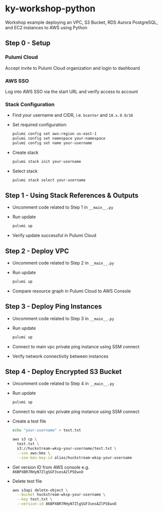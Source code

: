 # ky-workshop-python

Workshop example deploying an VPC, S3 Bucket, RDS Aurora PostgreSQL, and EC2 instances to AWS using Python

## Step 0 - Setup

### Pulumi Cloud

Accept invite to Pulumi Cloud organization and login to dashboard

### AWS SSO

Log into AWS SSO via the start URL and verify access to account

### Stack Configuration

- Find your username and CIDR, i.e. `bcenter` and `10.x.0.0/16`

- Set required configuration:

  ```bash
  pulumi config set aws:region us-east-1
  pulumi config set namespace your-namespace
  pulumi config set name your-username
  ```

- Create stack

  ```bash
  pulumi stack init your-username
  ```

- Select stack
  ```bash
  pulumi stack select your-username
  ```

## Step 1 - Using Stack References & Outputs

- Uncomment code related to Step 1 in `__main__.py`

- Run update

  ```bash
  pulumi up
  ```

- Verify update successful in Pulumi Cloud

## Step 2 - Deploy VPC

- Uncomment code related to Step 2 in `__main__.py`

- Run update

  ```bash
  pulumi up
  ```

- Compare resource graph in Pulumi Cloud to AWS Console

## Step 3 - Deploy Ping Instances

- Uncomment code related to Step 3 in `__main__.py`

- Run update

  ```bash
  pulumi up
  ```

- Connect to main vpc private ping instance using SSM connect
- Verify network connectivity between instances

## Step 4 - Deploy Encrypted S3 Bucket

- Uncomment code related to Step 4 in `__main__.py`

- Run update
  ```bash
  pulumi up
  ```
- Connect to main vpc private ping instance using SSM connect

- Create a test file

  ```bash
  echo "your-username" > test.txt

  aws s3 cp \
    test.txt \
    s3://huckstream-wksp-your-username/test.txt \
    --sse aws:kms \
    --sse-kms-key-id alias/huckstream-wksp-your-username
  ```

- Get version ID from AWS console e.g. `86BPXBR7RHyN7ZlgSGF3sesAZlPSEwxO`

- Delete test file
  ```bash
  aws s3api delete-object \
    --bucket huckstream-wksp-your-username \
    --key test.txt \
    --version-id 86BPXBR7RHyN7ZlgSGF3sesAZlPSEwxO
  ```
